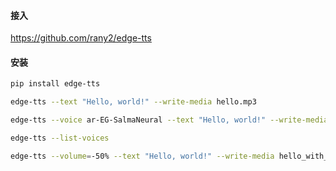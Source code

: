 #### 接入
https://github.com/rany2/edge-tts

#### 安装
```bash
pip install edge-tts
```

```bash
edge-tts --text "Hello, world!" --write-media hello.mp3

edge-tts --voice ar-EG-SalmaNeural --text "Hello, world!" --write-media hello_in_arabic.mp3

edge-tts --list-voices

edge-tts --volume=-50% --text "Hello, world!" --write-media hello_with_volume_halved.mp3
```